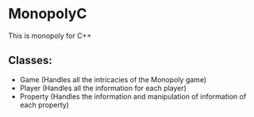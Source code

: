 # MonopolyC
This is monopoly for C++

## Classes:

* Game (Handles all the intricacies of the Monopoly game)
* Player (Handles all the information for each player)
* Property (Handles the information and manipulation of information of each property)
